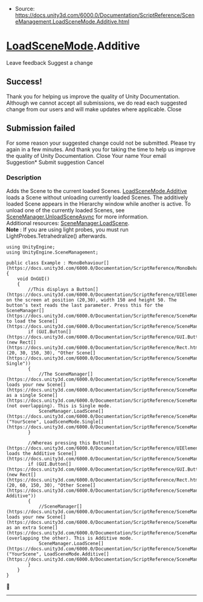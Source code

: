 * Source: https://docs.unity3d.com/6000.0/Documentation/ScriptReference/SceneManagement.LoadSceneMode.Additive.html

#  [LoadSceneMode](https://docs.unity3d.com/6000.0/Documentation/ScriptReference/SceneManagement.LoadSceneMode.html).Additive
Leave feedback
Suggest a change
## Success!
Thank you for helping us improve the quality of Unity Documentation. Although we cannot accept all submissions, we do read each suggested change from our users and will make updates where applicable.
Close
## Submission failed
For some reason your suggested change could not be submitted. Please <a>try again</a> in a few minutes. And thank you for taking the time to help us improve the quality of Unity Documentation.
Close
Your name Your email Suggestion* Submit suggestion
Cancel
### Description
Adds the Scene to the current loaded Scenes.
[LoadSceneMode.Additive](https://docs.unity3d.com/6000.0/Documentation/ScriptReference/SceneManagement.LoadSceneMode.Additive.html) loads a Scene without unloading currently loaded Scenes. The additively loaded Scene appears in the Hierarchy window while another is active. To unload one of the currently loaded Scenes, see [SceneManager.UnloadSceneAsync](https://docs.unity3d.com/6000.0/Documentation/ScriptReference/SceneManagement.SceneManager.UnloadSceneAsync.html) for more information.  
Additional resources: [SceneManager.LoadScene](https://docs.unity3d.com/6000.0/Documentation/ScriptReference/SceneManagement.SceneManager.LoadScene.html).  
**Note** : If you are using light probes, you must run LightProbes.Tetrahedralize() afterwards.
```
using UnityEngine;
using UnityEngine.SceneManagement;  
  
public class Example : MonoBehaviour[](https://docs.unity3d.com/6000.0/Documentation/ScriptReference/MonoBehaviour.html)
{
    void OnGUI()
    {
        //This displays a Button[](https://docs.unity3d.com/6000.0/Documentation/ScriptReference/UIElements.Button.html) on the screen at position (20,30), width 150 and height 50. The button’s text reads the last parameter. Press this for the SceneManager[](https://docs.unity3d.com/6000.0/Documentation/ScriptReference/SceneManagement.SceneManager.html) to load the Scene[](https://docs.unity3d.com/6000.0/Documentation/ScriptReference/SceneManagement.Scene.html).
        if (GUI.Button[](https://docs.unity3d.com/6000.0/Documentation/ScriptReference/GUI.Button.html)(new Rect[](https://docs.unity3d.com/6000.0/Documentation/ScriptReference/Rect.html)(20, 30, 150, 30), "Other Scene[](https://docs.unity3d.com/6000.0/Documentation/ScriptReference/SceneManagement.Scene.html) Single"))
        {
            //The SceneManager[](https://docs.unity3d.com/6000.0/Documentation/ScriptReference/SceneManagement.SceneManager.html) loads your new Scene[](https://docs.unity3d.com/6000.0/Documentation/ScriptReference/SceneManagement.Scene.html) as a single Scene[](https://docs.unity3d.com/6000.0/Documentation/ScriptReference/SceneManagement.Scene.html) (not overlapping). This is Single mode.
            SceneManager.LoadScene[](https://docs.unity3d.com/6000.0/Documentation/ScriptReference/SceneManagement.SceneManager.LoadScene.html)("YourScene", LoadSceneMode.Single[](https://docs.unity3d.com/6000.0/Documentation/ScriptReference/SceneManagement.LoadSceneMode.Single.html));
        }  
  
        //Whereas pressing this Button[](https://docs.unity3d.com/6000.0/Documentation/ScriptReference/UIElements.Button.html) loads the Additive Scene[](https://docs.unity3d.com/6000.0/Documentation/ScriptReference/SceneManagement.Scene.html).
        if (GUI.Button[](https://docs.unity3d.com/6000.0/Documentation/ScriptReference/GUI.Button.html)(new Rect[](https://docs.unity3d.com/6000.0/Documentation/ScriptReference/Rect.html)(20, 60, 150, 30), "Other Scene[](https://docs.unity3d.com/6000.0/Documentation/ScriptReference/SceneManagement.Scene.html) Additive"))
        {
            //SceneManager[](https://docs.unity3d.com/6000.0/Documentation/ScriptReference/SceneManagement.SceneManager.html) loads your new Scene[](https://docs.unity3d.com/6000.0/Documentation/ScriptReference/SceneManagement.Scene.html) as an extra Scene[](https://docs.unity3d.com/6000.0/Documentation/ScriptReference/SceneManagement.Scene.html) (overlapping the other). This is Additive mode.
            SceneManager.LoadScene[](https://docs.unity3d.com/6000.0/Documentation/ScriptReference/SceneManagement.SceneManager.LoadScene.html)("YourScene", LoadSceneMode.Additive[](https://docs.unity3d.com/6000.0/Documentation/ScriptReference/SceneManagement.LoadSceneMode.Additive.html));
        }
    }
}

```

* * *
